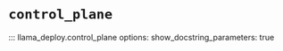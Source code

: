 # `control_plane`

::: llama_deploy.control_plane
    options:
      show_docstring_parameters: true
